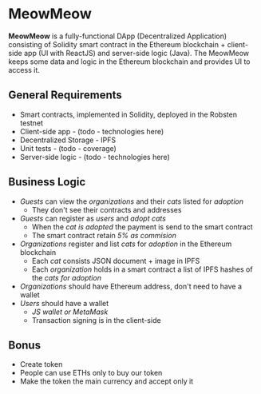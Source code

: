 # MeowMeow
**MeowMeow** is a fully-functional DApp (Decentralized Application) consisting of Solidity smart contract in the Ethereum blockchain + client-side app (UI with ReactJS) and server-side logic (Java). The MeowMeow keeps some data and logic in the Ethereum blockchain and provides UI to access it.

## General Requirements
- Smart contracts, implemented in Solidity, deployed in the Robsten testnet
- Client-side app - (todo - technologies here)
- Decentralized Storage - IPFS
- Unit tests - (todo - coverage)
- Server-side logic - (todo - technologies here)

## Business Logic
- *Guests* can view the *organizations* and their *cats* listed for *adoption* 
  - They don't see their contracts and addresses
- *Guests* can register as *users* and *adopt cats*
  - When the *cat is adopted* the payment is send to the smart contract
  - The smart contract retain *5% as commision*
- *Organizations* register and list *cats* for *adoption* in the Ethereum blockchain
  - Each *cat* consists JSON document + image in IPFS
  - Each *organization* holds in a smart contract a list of IPFS hashes of the *cats for adoption*
- *Organizations* should have Ethereum address, don't need to have a wallet
- *Users* should have a wallet
  - *JS wallet or MetaMask*
  - Transaction signing is in the client-side
  
## Bonus 
- Create token
- People can use ETHs only to buy our token
- Make the token the main currency and accept only it
